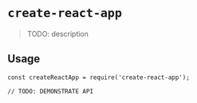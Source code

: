 # `create-react-app`

> TODO: description

## Usage

```
const createReactApp = require('create-react-app');

// TODO: DEMONSTRATE API
```
